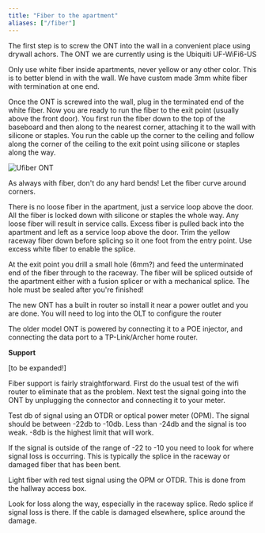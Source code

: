 ```yaml
---
title: "Fiber to the apartment"
aliases: ["/fiber"]
---
```


The first step is to screw the ONT into the wall in a convenient place using drywall achors. The ONT we are currently using is the Ubiquiti UF-WiFi6-US

Only use white fiber inside apartments, never yellow or any other color. This is to better blend in with the wall. We have custom made 3mm white fiber with termination at one end. 

Once the ONT is screwed into the wall, plug in the terminated end of the white fiber. Now you are ready to run the fiber to the exit point (usually above the front door). You first run the fiber down to the top of the baseboard and then along to the nearest corner, attaching it to the wall with silicone or staples. You run the cable up the corner to the ceiling and follow along the corner of the ceiling to the exit point using silicone or staples along the way.

![Ufiber ONT](/img/installs/wallONT.jpg)

As always with fiber, don't do any hard bends! Let the fiber curve around corners.

There is no loose fiber in the apartment, just a service loop above the door. All the fiber is locked down with silicone or staples the whole way. Any loose fiber will result in service calls. Excess fiber is pulled back into the apartment and left as a service loop above the door. Trim the yellow raceway fiber down before splicing so it one foot from the entry point. Use excess white fiber to enable the splice.

At the exit point you drill a small hole (6mm?) and feed the unterminated end of the fiber through to the raceway. The fiber will be spliced outside of the apartment either with a fusion splicer or with a mechanical splice. The hole must be sealed after you're finished!

The new ONT has a built in router so install it near a power outlet and you are done. You will need to log into the OLT to configure the router

The older model ONT is powered by connecting it to a POE injector, and connecting the data port to a TP-Link/Archer home router. 

**Support**

[to be expanded!]

Fiber support is fairly straightforward. First do the usual test of the wifi router to eliminate that as the problem. Next test the signal going into the ONT by unplugging the connector and connecting it to your meter.

Test db of signal using an OTDR or optical power meter (OPM). The signal should be between -22db to -10db. Less than -24db and the signal is too weak. -8db is the highest limit that will work. 

If the signal is outside of the range of -22 to -10 you need to look for where signal loss is occurring. This is typically the splice in the raceway or damaged fiber that has been bent.

Light fiber with red test signal using the OPM or OTDR. This is done from the hallway access box.

Look for loss along the way, especially in the raceway splice. Redo splice if signal loss is there. If the cable is damaged elsewhere, splice around the damage.
